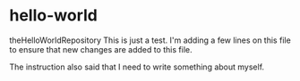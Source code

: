 # hello-world
theHelloWorldRepository
This is just a test. I'm adding
a few lines on this file to ensure that
new changes are added to this file.

The instruction also said that I need to write something about myself.

